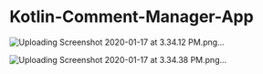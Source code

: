 # Kotlin-Comment-Manager-App


![Uploading Screenshot 2020-01-17 at 3.34.12 PM.png…]()

![Uploading Screenshot 2020-01-17 at 3.34.38 PM.png…]()

